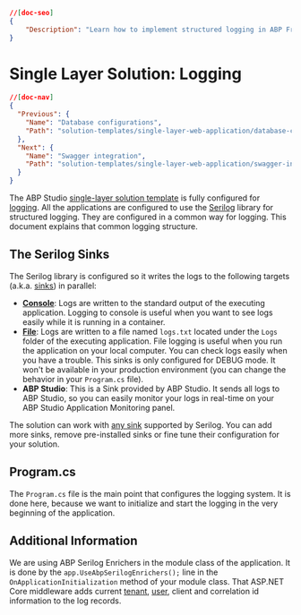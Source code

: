 ```json
//[doc-seo]
{
    "Description": "Learn how to implement structured logging in ABP Framework using Serilog, with common configuration for easy integration."
}
```

# Single Layer Solution: Logging

```json
//[doc-nav]
{
  "Previous": {
    "Name": "Database configurations",
    "Path": "solution-templates/single-layer-web-application/database-configurations"
  },
  "Next": {
    "Name": "Swagger integration",
    "Path": "solution-templates/single-layer-web-application/swagger-integration"
  }
}
```

The ABP Studio [single-layer solution template](index.md) is fully configured for [logging](../../framework/fundamentals/logging.md). All the applications are configured to use the [Serilog](https://serilog.net/) library for structured logging. They are configured in a common way for logging. This document explains that common logging structure.

## The Serilog Sinks

The Serilog library is configured so it writes the logs to the following targets (a.k.a. [sinks](https://github.com/serilog/serilog/wiki/Provided-Sinks)) in parallel:

* **[Console](https://github.com/serilog/serilog-sinks-console)**: Logs are written to the standard output of the executing application. Logging to console is useful when you want to see logs easily while it is running in a container.
* **[File](https://github.com/serilog/serilog-sinks-file)**: Logs are written to a file named `logs.txt` located under the `Logs` folder of the executing application. File logging is useful when you run the application on your local computer. You can check logs easily when you have a trouble. This sinks is only configured for DEBUG mode. It won't be available in your production environment (you can change the behavior in your `Program.cs` file).
* **ABP Studio**: This is a Sink provided by ABP Studio. It sends all logs to ABP Studio, so you can easily monitor your logs in real-time on your ABP Studio Application Monitoring panel.

The solution can work with [any sink](https://github.com/serilog/serilog/wiki/Provided-Sinks) supported by Serilog. You can add more sinks, remove pre-installed sinks or fine tune their configuration for your solution.

## Program.cs

The `Program.cs` file is the main point that configures the logging system. It is done here, because we want to initialize and start the logging in the very beginning of the application.

## Additional Information

We are using ABP Serilog Enrichers in the module class of the application. It is done by the `app.UseAbpSerilogEnrichers();` line in the `OnApplicationInitialization` method of your module class. That ASP.NET Core middleware adds current [tenant](../../framework/architecture/multi-tenancy/index.md), [user](../../framework/infrastructure/current-user.md), client and correlation id information to the log records.